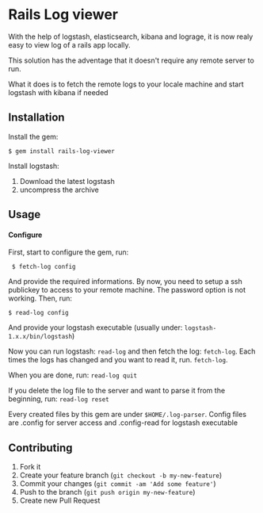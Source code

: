 # Rails Log viewer

With the help of logstash, elasticsearch, kibana and lograge, it is now realy easy to view log of a rails app locally.

This solution has the adventage that it doesn't require any remote server to run.

What it does is to fetch the remote logs to your locale machine and start logstash with kibana if needed

## Installation

Install the gem:

    $ gem install rails-log-viewer
    
Install logstash:

1. Download the latest logstash
2. uncompress the archive

## Usage

#### Configure

First, start to configure the gem, run:

     $ fetch-log config
     
And provide the required informations. By now, you need to setup a ssh publickey to access to your remote machine. The password option is not working. Then, run:

    $ read-log config
    
And provide your logstash executable (usually under: `logstash-1.x.x/bin/logstash`)

Now you can run logstash: ` read-log ` and then fetch the log: ` fetch-log `. Each times the logs has changed and you want to read it, run. ` fetch-log `.

When you are done, run: ` read-log quit `

If you delete the log file to the server and want to parse it from the beginning, run: `read-log reset`

Every created files by this gem are under `$HOME/.log-parser`. Config files are .config for server access and .config-read for logstash executable

## Contributing

1. Fork it
2. Create your feature branch (`git checkout -b my-new-feature`)
3. Commit your changes (`git commit -am 'Add some feature'`)
4. Push to the branch (`git push origin my-new-feature`)
5. Create new Pull Request
